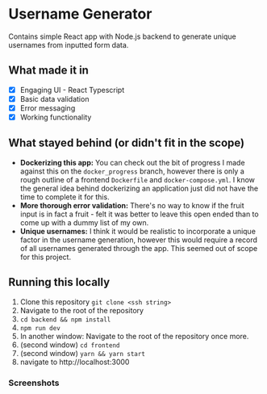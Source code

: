 # Username Generator
Contains simple React app with Node.js backend to generate unique usernames from inputted form data.

## What made it in
- [x] Engaging UI - React Typescript
- [x] Basic data validation
- [x] Error messaging
- [x] Working functionality

## What stayed behind (or didn't fit in the scope)
- **Dockerizing this app:** You can check out the bit of progress I made against this on the `docker_progress` branch, however there is only a rough outline of a frontend `Dockerfile` and `docker-compose.yml`. I know the general idea behind dockerizing an application just did not have the time to complete it for this.
- **More thorough error validation:** There's no way to know if the fruit input is in fact a fruit - felt it was better to leave this open ended than to come up with a dummy list of my own.
- **Unique usernames:** I think it would be realistic to incorporate a unique factor in the username generation, however this would require a record of all usernames generated through the app. This seemed out of scope for this project.

## Running this locally

1. Clone this repository `git clone <ssh string>`
2. Navigate to the root of the repository
3. `cd backend && npm install`
4. `npm run dev`
5. In another window: Navigate to the root of the repository once more.
6. (second window) `cd frontend`
7. (second window) `yarn && yarn start`
8. navigate to http://localhost:3000

### Screenshots

